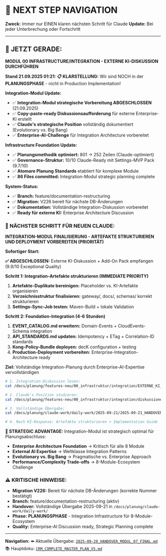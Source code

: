 # 🧭 NEXT STEP NAVIGATION

**Zweck:** Immer nur EINEN klaren nächsten Schritt für Claude
**Update:** Bei jeder Unterbrechung oder Fortschritt

---

## 🎯 JETZT GERADE:

**MODUL 00 INFRASTRUCTURE/INTEGRATION - EXTERNE KI-DISKUSSION DURCHFÜHREN**

**Stand 21.09.2025 01:21:**
**📋 KLARSTELLUNG:** Wir sind NOCH in der **PLANUNGSPHASE** - nicht in Production Implementation!

**Integration-Modul Update:**
- ✅ **Integration-Modul strategische Vorbereitung ABGESCHLOSSEN** (21.09.2025)
- ✅ **Copy-paste-ready Diskussionsaufforderung** für externe Enterprise-KI erstellt
- ✅ **Claude's strategische Position** vollständig dokumentiert (Evolutionary vs. Big Bang)
- ✅ **Enterprise-AI-Challenge** für Integration Architecture vorbereitet

**Infrastructure Foundation Update:**
- ✅ **Planungsmethodik optimiert:** 801 → 252 Zeilen (Claude-optimiert)
- ✅ **Governance-Struktur:** 10/10 Claude-Ready mit Settings-MVP Pack (9.7/10)
- ✅ **Atomare Planung Standards** etabliert für komplexe Module
- ✅ **86 Files committed:** Integration-Modul strategic planning complete

**System-Status:**
- ✅ **Branch:** feature/documentation-restructuring
- ✅ **Migration:** V226 bereit für nächste DB-Änderungen
- ✅ **Dokumentation:** Vollständige Integration-Diskussion vorbereitet
- ✅ **Ready für externe KI:** Enterprise Architecture Discussion

### 🚨 NÄCHSTER SCHRITT FÜR NEUEN CLAUDE:

**INTEGRATION-MODUL FINALISIERUNG - ARTEFAKTE STRUKTURIEREN UND DEPLOYMENT VORBEREITEN (PRIORITÄT)**

**Sofortiger Start:**

**✅ ABGESCHLOSSEN:** Externe KI-Diskussion + Add-On Pack empfangen (9.9/10 Exceptional Quality)

**Schritt 1: Integration-Artefakte strukturieren (IMMEDIATE PRIORITY)**
1. **Artefakte-Duplikate bereinigen:** Placeholder vs. KI-Artefakte organisieren
2. **Verzeichnisstruktur finalisieren:** gateway/, docs/, schemas/ korrekt strukturieren
3. **Settings-Sync-Job testen:** Maven-Build + lokale Validation

**Schritt 2: Foundation-Integration (4-6 Stunden)**
1. **EVENT_CATALOG.md erweitern:** Domain-Events + CloudEvents-Schema integration
2. **API_STANDARDS.md updaten:** Idempotency + ETag + Correlation-ID standards
3. **Kong-Policy-Bundle deployen:** decK configuration + testing
4. **Production-Deployment vorbereiten:** Enterprise-Integration-Architecture ready

**Ziel:** Vollständige Integration-Planung durch Enterprise-AI-Expertise vervollständigen

```bash
# 1. Integration-Diskussion lesen:
cat /docs/planung/features-neu/00_infrastruktur/integration/EXTERNE_KI_DISKUSSIONSAUFFORDERUNG.md

# 2. Claude's Position studieren:
cat /docs/planung/features-neu/00_infrastruktur/integration/diskussionen/2025-09-21_CLAUDE_INTEGRATION_STRATEGIEDISKUSSION_VORBEREITUNG.md

# 3. Vollständige Übergabe:
cat /docs/planung/claude-work/daily-work/2025-09-21/2025-09-21_HANDOVER_INTEGRATION_MODUL_FORTSCHRITT.md

# 4. Nach KI-Response: Artefakte strukturieren + Implementation Guide
```

**🎯 STRATEGIC ADVANTAGE:**
Integration-Modul ist strategisch optimal für Planungsabschluss:
- **Enterprise Architecture Foundation** → Kritisch für alle 8 Module
- **External AI Expertise** → Weltklasse Integration Patterns
- **Evolutionary vs. Big Bang** → Pragmatische vs. Enterprise Approach
- **Performance/Complexity Trade-offs** → 8-Module-Ecosystem Challenge

### ⚠️ KRITISCHE HINWEISE:
- **Migration V226:** Bereit für nächste DB-Änderungen (korrekte Nummer bestätigt)
- **Branch:** feature/documentation-restructuring (aktiv)
- **Handover:** Vollständige Übergabe 2025-09-21 in `/docs/planung/claude-work/daily-work/`
- **Phase:** **PLANUNGSPHASE** - Integration Infrastructure für 8-Module-Ecosystem
- **Quality:** Enterprise-AI Discussion ready, Strategic Planning complete

---

**Navigation:**
⬅️ Aktuelle Übergabe: [`2025-09-20_HANDOVER_MODUL_07_FINAL.md`](/docs/planung/claude-work/daily-work/2025-09-20/)
📚 Hauptdoku: [`CRM_COMPLETE_MASTER_PLAN_V5.md`](/docs/planung/)